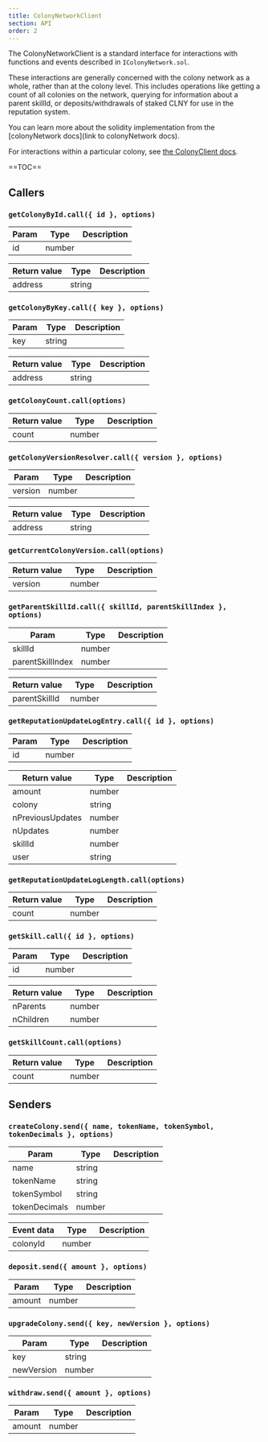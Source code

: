 ```yaml
---
title: ColonyNetworkClient
section: API
order: 2
---
```


The ColonyNetworkClient is a standard interface for interactions with functions and events described in `IColonyNetwork.sol`.  

These interactions are generally concerned with the colony network as a whole, rather than at the colony level. This includes operations like getting a count of all colonies on the network, querying for information about a parent skillId, or deposits/withdrawals of staked CLNY for use in the reputation system.

You can learn more about the solidity implementation from the [colonyNetwork docs](link to colonyNetwork docs).

For interactions within a particular colony, see [the ColonyClient docs](./_API_ColonyClient.md).

==TOC==

## Callers

### `getColonyById.call({ id }, options)`



|Param|Type|Description|
|---|---|---|
|id|number||

|Return value|Type|Description|
|---|---|---|
|address|string||

### `getColonyByKey.call({ key }, options)`



|Param|Type|Description|
|---|---|---|
|key|string||

|Return value|Type|Description|
|---|---|---|
|address|string||

### `getColonyCount.call(options)`




|Return value|Type|Description|
|---|---|---|
|count|number||

### `getColonyVersionResolver.call({ version }, options)`



|Param|Type|Description|
|---|---|---|
|version|number||

|Return value|Type|Description|
|---|---|---|
|address|string||

### `getCurrentColonyVersion.call(options)`




|Return value|Type|Description|
|---|---|---|
|version|number||

### `getParentSkillId.call({ skillId, parentSkillIndex }, options)`



|Param|Type|Description|
|---|---|---|
|skillId|number||
|parentSkillIndex|number||

|Return value|Type|Description|
|---|---|---|
|parentSkillId|number||

### `getReputationUpdateLogEntry.call({ id }, options)`



|Param|Type|Description|
|---|---|---|
|id|number||

|Return value|Type|Description|
|---|---|---|
|amount|number||
|colony|string||
|nPreviousUpdates|number||
|nUpdates|number||
|skillId|number||
|user|string||

### `getReputationUpdateLogLength.call(options)`




|Return value|Type|Description|
|---|---|---|
|count|number||

### `getSkill.call({ id }, options)`



|Param|Type|Description|
|---|---|---|
|id|number||

|Return value|Type|Description|
|---|---|---|
|nParents|number||
|nChildren|number||

### `getSkillCount.call(options)`




|Return value|Type|Description|
|---|---|---|
|count|number||

## Senders

### `createColony.send({ name, tokenName, tokenSymbol, tokenDecimals }, options)`



|Param|Type|Description|
|---|---|---|
|name|string||
|tokenName|string||
|tokenSymbol|string||
|tokenDecimals|number||

|Event data|Type|Description|
|---|---|---|
|colonyId|number||

### `deposit.send({ amount }, options)`



|Param|Type|Description|
|---|---|---|
|amount|number||


### `upgradeColony.send({ key, newVersion }, options)`



|Param|Type|Description|
|---|---|---|
|key|string||
|newVersion|number||


### `withdraw.send({ amount }, options)`



|Param|Type|Description|
|---|---|---|
|amount|number||
